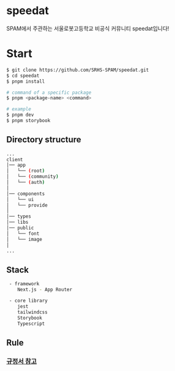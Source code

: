 # speedat

SPAM에서 주관하는 서울로봇고등학교 비공식 커뮤니티 speedat입니다!

# Start

```bash
$ git clone https://github.com/SRHS-SPAM/speedat.git
$ cd speedat
$ pnpm install

# command of a specific package
$ pnpm <package-name> <command>

# example
$ pnpm dev
$ pnpm storybook

```

## Directory structure

```bash
...
client
│── app
│   └── (root)
│   └── (community)
│   └── (auth)
│
│── components
│   └── ui
│   └── provide
│
│── types
│── libs
│── public
│   └── font
│   └── image
│
...
```

## Stack

```bash
 - framework
    Next.js - App Router

 - core library
    jest
    tailwindcss
    Storybook
    Typescript
```

## Rule

### [규정서 참고](https://linear.app/srh-spam/document/speedat-규정서-63e258bc3544)
